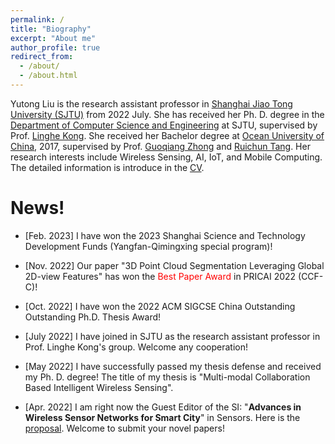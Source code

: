 ```yaml
---
permalink: /
title: "Biography"
excerpt: "About me"
author_profile: true
redirect_from: 
  - /about/
  - /about.html
---
```


Yutong Liu is the research assistant professor in [Shanghai Jiao Tong University (SJTU)](https://www.sjtu.edu.cn/) from 2022 July. She has received her Ph. D. degree in the [Department of Computer Science and Engineering](http://www.cs.sjtu.edu.cn/) at SJTU, supervised by Prof. [Linghe Kong](http://www.cs.sjtu.edu.cn/~linghe.kong/). She received her Bachelor degree at [Ocean University of China](http://www.ouc.edu.cn/), 2017, supervised by Prof. [Guoqiang Zhong](http://it.ouc.edu.cn/cs/2019/0721/c16871a254144/page.htm) and [Ruichun Tang](http://it.ouc.edu.cn/cs/2019/0721/c16870a254133/page.htm). Her research interests include Wireless Sensing, AI, IoT, and Mobile Computing. The detailed information is introduce in the [CV](https://isabelleliu630.github.io/files/CVnew_2022.pdf).


News!
======
- \[Feb. 2023\] I have won the 2023 Shanghai Science and Technology Development Funds (Yangfan-Qimingxing special program)!

- \[Nov. 2022\] Our paper "3D Point Cloud Segmentation Leveraging Global 2D-view Features" has won the <font color=red>Best Paper Award</font> in PRICAI 2022 (CCF-C)!

- \[Oct. 2022\] I have won the 2022 ACM SIGCSE China Outstanding Outstanding Ph.D. Thesis Award!

- \[July 2022\] I have joined in SJTU as the research assistant professor in Prof. Linghe Kong's group. Welcome any cooperation!

- \[May 2022\] I have successfully passed my thesis defense and received my Ph. D. degree! The title of my thesis is "Multi-modal Collaboration Based Intelligent Wireless Sensing". 

- \[Apr. 2022\] I am right now the Guest Editor of the SI: "**Advances in Wireless Sensor Networks for Smart City**" in Sensors. Here is the [proposal](https://www.mdpi.com/journal/sensors/special_issues/WSN_smart_city). Welcome to submit your novel papers!

  

